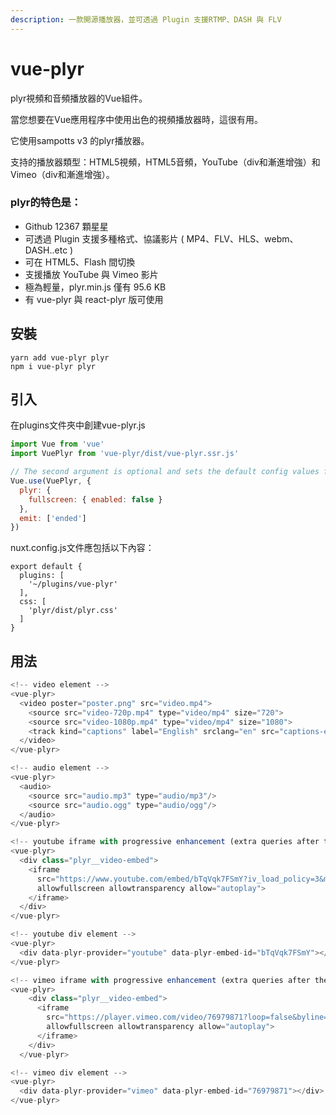 ```yaml
---
description: 一款開源播放器，並可透過 Plugin 支援RTMP、DASH 與 FLV
---
```


# vue-plyr

plyr視頻和音頻播放器的Vue組件。

當您想要在Vue應用程序中使用出色的視頻播放器時，這很有用。

它使用sampotts v3 的plyr播放器。

支持的播放器類型：HTML5視頻，HTML5音頻，YouTube（div和漸進增強）和Vimeo（div和漸進增強）。

### plyr的特色是：

- Github 12367 顆星星
- 可透過 Plugin 支援多種格式、協議影片 ( MP4、FLV、HLS、webm、DASH..etc )
- 可在 HTML5、Flash 間切換
- 支援播放 YouTube 與 Vimeo 影片
- 極為輕量，plyr.min.js 僅有 95.6 KB
- 有 vue-plyr 與 react-plyr 版可使用

## 安裝

```
yarn add vue-plyr plyr 
npm i vue-plyr plyr
```
## 引入

在plugins文件夾中創建vue-plyr.js

```js
import Vue from 'vue'
import VuePlyr from 'vue-plyr/dist/vue-plyr.ssr.js'

// The second argument is optional and sets the default config values for every player.
Vue.use(VuePlyr, {
  plyr: {
    fullscreen: { enabled: false }
  },
  emit: ['ended']
})
```

nuxt.config.js文件應包括以下內容：

```
export default {
  plugins: [
    '~/plugins/vue-plyr'
  ],
  css: [
    'plyr/dist/plyr.css'
  ]
}
```
## 用法
```js
<!-- video element -->
<vue-plyr>
  <video poster="poster.png" src="video.mp4">
    <source src="video-720p.mp4" type="video/mp4" size="720">
    <source src="video-1080p.mp4" type="video/mp4" size="1080">
    <track kind="captions" label="English" srclang="en" src="captions-en.vtt" default>
  </video>
</vue-plyr>

<!-- audio element -->
<vue-plyr>
  <audio>
    <source src="audio.mp3" type="audio/mp3"/>
    <source src="audio.ogg" type="audio/ogg"/>
  </audio>
</vue-plyr>

<!-- youtube iframe with progressive enhancement (extra queries after the url to optimize the embed) -->
<vue-plyr>
  <div class="plyr__video-embed">
    <iframe
      src="https://www.youtube.com/embed/bTqVqk7FSmY?iv_load_policy=3&modestbranding=1&playsinline=1&showinfo=0&rel=0&enablejsapi=1"
      allowfullscreen allowtransparency allow="autoplay">
    </iframe>
  </div>
</vue-plyr>

<!-- youtube div element -->
<vue-plyr>
  <div data-plyr-provider="youtube" data-plyr-embed-id="bTqVqk7FSmY"></div>
</vue-plyr>

<!-- vimeo iframe with progressive enhancement (extra queries after the url to optimize the embed) -->
<vue-plyr>
    <div class="plyr__video-embed">
      <iframe
        src="https://player.vimeo.com/video/76979871?loop=false&byline=false&portrait=false&title=false&speed=true&transparent=0&gesture=media"
        allowfullscreen allowtransparency allow="autoplay">
      </iframe>
    </div>
  </vue-plyr>

<!-- vimeo div element -->
<vue-plyr>
  <div data-plyr-provider="vimeo" data-plyr-embed-id="76979871"></div>
</vue-plyr>
```